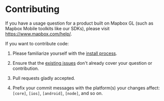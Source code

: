 # Contributing

If you have a usage question for a product built on Mapbox GL (such as Mapbox Mobile toolkits like our SDKs), please visit https://www.mapbox.com/help/. 

If you want to contribute code: 

1. Please familiarize yourself with the [install process](INSTALL.md). 

1. Ensure that the [existing issues](https://github.com/mapbox/mapbox-gl-native/issues?utf8=✓&q=) don't already cover your question or contribution. 

1. Pull requests gladly accepted. 

1. Prefix your commit messages with the platform(s) your changes affect: `[core]`, `[ios]`, `[android]`, `[node]`, and so on.


